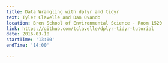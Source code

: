 ```yaml
---
title: Data Wrangling with dplyr and tidyr
text: Tyler Clavelle and Dan Ovando
location: Bren School of Environmental Science - Room 1520
link: https://github.com/tclavelle/dplyr-tidyr-tutorial
date: 2016-03-10
startTime: '13:00'
endTime: '14:00'

---
```


